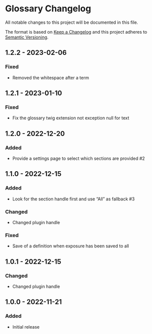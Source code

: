 # Glossary Changelog

All notable changes to this project will be documented in this file.

The format is based on [Keep a Changelog](http://keepachangelog.com/) and this project adheres to [Semantic Versioning](http://semver.org/).

## 1.2.2 - 2023-02-06
### Fixed
- Removed the whitespace after a term

## 1.2.1 - 2023-01-10
### Fixed
- Fix the glossary twig extension not exception null for text

## 1.2.0 - 2022-12-20
### Added
- Provide a settings page to select which sections are provided #2

## 1.1.0 - 2022-12-15
### Added
- Look for the section handle first and use “All” as fallback #3

### Changed
- Changed plugin handle

### Fixed
- Save of a definition when exposure has been saved to all

## 1.0.1 - 2022-12-15
### Changed
- Changed plugin handle

## 1.0.0 - 2022-11-21
### Added
- Initial release
